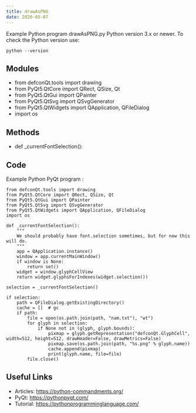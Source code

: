 ```yaml
---
title: drawAsPNG
date: 2020-05-07
---
```

Example Python program drawAsPNG.py
Python version 3.x or newer.
To check the Python version use:

    python --version

## Modules

* from defconQt.tools import drawing
* from PyQt5.QtCore import QRect, QSize, Qt
* from PyQt5.QtGui import QPainter
* from PyQt5.QtSvg import QSvgGenerator
* from PyQt5.QtWidgets import QApplication, QFileDialog
* import os

## Methods

* def _currentFontSelection():

## Code

Example Python PyQt program :

    from defconQt.tools import drawing
    from PyQt5.QtCore import QRect, QSize, Qt
    from PyQt5.QtGui import QPainter
    from PyQt5.QtSvg import QSvgGenerator
    from PyQt5.QtWidgets import QApplication, QFileDialog
    import os
    
    def _currentFontSelection():
        """
        We should probably have font.selection sometimes, but for now this will do.
        """
        app = QApplication.instance()
        window = app.currentMainWindow()
        if window is None:
            return set()
        widget = window.glyphCellView
        return widget.glyphsForIndexes(widget.selection())
    
    selection = _currentFontSelection()
    
    if selection:
        path = QFileDialog.getExistingDirectory()
        cache = []  # gc
        if path:
            file = open(os.path.join(path, "nam.txt"), "wt")
            for glyph in selection:
                if None not in (glyph, glyph.bounds):
                    pixmap = glyph.getRepresentation("defconQt.GlyphCell", width=512, height=512, drawHeader=False, drawMetrics=False)
                    pixmap.save(os.path.join(path, "%s.png" % glyph.name))
                    cache.append(pixmap)
                    print(glyph.name, file=file)
            file.close()

## Useful Links

- Articles: https://python-commandments.org/
- PyQt: https://pythonpyqt.com/
- Tutorial: https://pythonprogramminglanguage.com/
